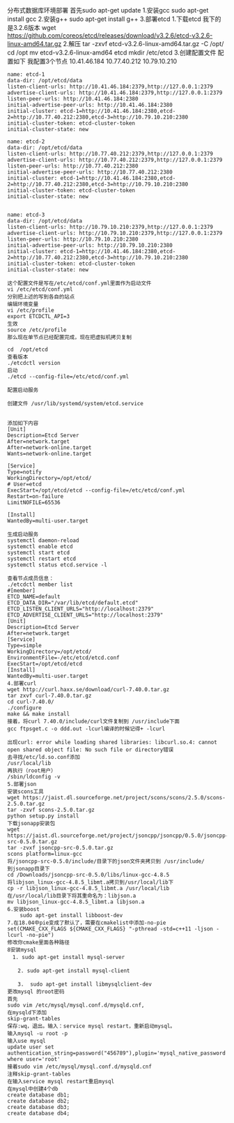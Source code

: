 分布式数据库环境部署
    首先sudo apt-get update
    1.安装gcc
    sudo apt-get install gcc
    2.安装g++
    sudo apt-get install g++
    3.部署etcd
    1.下载etcd
    我下的是3.2.6版本
    wget https://github.com/coreos/etcd/releases/download/v3.2.6/etcd-v3.2.6-linux-amd64.tar.gz
    2.解压
    tar -zxvf  etcd-v3.2.6-linux-amd64.tar.gz -C /opt/
    cd /opt	
    mv etcd-v3.2.6-linux-amd64 etcd
    mkdir /etc/etcd 
    3.创建配置文件
    配置如下
    我配置3个节点
    10.41.46.184
    10.77.40.212
    10.79.10.210

    name: etcd-1
    data-dir: /opt/etcd/data
    listen-client-urls: http://10.41.46.184:2379,http://127.0.0.1:2379
    advertise-client-urls: http://10.41.46.184:2379,http://127.0.0.1:2379
    listen-peer-urls: http://10.41.46.184:2380
    initial-advertise-peer-urls: http://10.41.46.184:2380
    initial-cluster: etcd-1=http://10.41.46.184:2380,etcd-2=http://10.77.40.212:2380,etcd-3=http://10.79.10.210:2380
    initial-cluster-token: etcd-cluster-token
    initial-cluster-state: new

    name: etcd-2
    data-dir: /opt/etcd/data
    listen-client-urls: http://10.77.40.212:2379,http://127.0.0.1:2379
    advertise-client-urls: http://10.77.40.212:2379,http://127.0.0.1:2379
    listen-peer-urls: http://10.77.40.212:2380
    initial-advertise-peer-urls: http://10.77.40.212:2380
    initial-cluster: etcd-1=http://10.41.46.184:2380,etcd-2=http://10.77.40.212:2380,etcd-3=http://10.79.10.210:2380
    initial-cluster-token: etcd-cluster-token
    initial-cluster-state: new


    name: etcd-3
    data-dir: /opt/etcd/data
    listen-client-urls: http://10.79.10.210:2379,http://127.0.0.1:2379
    advertise-client-urls: http://10.79.10.210:2379,http://127.0.0.1:2379
    listen-peer-urls: http://10.79.10.210:2380
    initial-advertise-peer-urls: http://10.79.10.210:2380
    initial-cluster: etcd-1=http://10.41.46.184:2380,etcd-2=http://10.77.40.212:2380,etcd-3=http://10.79.10.210:2380
    initial-cluster-token: etcd-cluster-token
    initial-cluster-state: new

    这个配置文件是写在/etc/etcd/conf.yml里面作为启动文件
    vi /etc/etcd/conf.yml
    分别把上述的写到各自的站点
    编辑环境变量
    vi /etc/profile
    export ETCDCTL_API=3
    生效
    source /etc/profile
    那么现在单节点已经配置完成，现在把虚拟机拷贝复制

    cd  /opt/etcd
    查看版本
    ./etcdctl version
    启动
    ./etcd --config-file=/etc/etcd/conf.yml

    配置启动服务

    创建文件 /usr/lib/systemd/system/etcd.service


    添加如下内容
    [Unit]
    Description=Etcd Server
    After=network.target
    After=network-online.target
    Wants=network-online.target

    [Service]
    Type=notify
    WorkingDirectory=/opt/etcd/
    # User=etcd
    ExecStart=/opt/etcd/etcd --config-file=/etc/etcd/conf.yml
    Restart=on-failure
    LimitNOFILE=65536

    [Install]
    WantedBy=multi-user.target

    生成启动服务
    systemctl daemon-reload
    systemctl enable etcd
    systemctl start etcd
    systemctl restart etcd
    systemctl status etcd.service -l

    查看节点成员信息：
    ./etcdctl member list
    #[member]
    ETCD_NAME=default
    ETCD_DATA_DIR="/var/lib/etcd/default.etcd"
    ETCD_LISTEN_CLIENT_URLS="http://localhost:2379"
    ETCD_ADVERTISE_CLIENT_URLS="http://localhost:2379"
    [Unit]
    Description=Etcd Server
    After=network.target
    [Service]
    Type=simple
    WorkingDirectory=/opt/etcd/
    EnvironmentFile=-/etc/etcd/etcd.conf
    ExecStart=/opt/etcd/etcd
    [Install]
    WantedBy=multi-user.target
    4.部署curl
    wget http://curl.haxx.se/download/curl-7.40.0.tar.gz
    tar zxvf curl-7.40.0.tar.gz 
    cd curl-7.40.0/
    ./configure 
    make && make install
    接着，将curl 7.40.0/include/curl文件复制到 /usr/include下面
    gcc ftpsget.c -o ddd.out -lcurl编译的时候记得+ -lcurl

    出现curl: error while loading shared libraries: libcurl.so.4: cannot open shared object file: No such file or directory错误
    去寻找/etc/ld.so.conf添加
    /usr/local/lib
    再执行（root用户）
    /sbin/ldconfig -v
    5.部署json
    安装scons工具
    wget https://jaist.dl.sourceforge.net/project/scons/scons/2.5.0/scons-2.5.0.tar.gz
    tar -zxvf scons-2.5.0.tar.gz
    python setup.py install
    下载jsonapp安装包
    wget https://jaist.dl.sourceforge.net/project/jsoncpp/jsoncpp/0.5.0/jsoncpp-src-0.5.0.tar.gz
    tar -zvxf jsoncpp-src-0.5.0.tar.gz
    scons platform=linux-gcc
    将/jsoncpp-src-0.5.0/include/目录下的json文件夹拷贝到 /usr/include/
    到jsonapp目录下
    cd /Downloads/jsoncpp-src-0.5.0/libs/linux-gcc-4.8.5
    将libjson_linux-gcc-4.8.5_libmt.a拷贝到/usr/local/lib下
    cp -r libjson_linux-gcc-4.8.5_libmt.a /usr/local/lib
    在/usr/local/lib目录下将其重命名为：libjson.a
    mv libjson_linux-gcc-4.8.5_libmt.a libjson.a
    6.安装boost
        sudo apt-get install libboost-dev
    7.在18.04中pie变成了默认了，需要在cmakelist中添加-no-pie
    set(CMAKE_CXX_FLAGS ${CMAKE_CXX_FLAGS} "-pthread -std=c++11 -ljson -lcurl -no-pie")
    修改你cmake里面各种路径
    8安装mysql
    　1. sudo apt-get install mysql-server
    
    　　2. sudo apt-get install mysql-client
    
    　　3.  sudo apt-get install libmysqlclient-dev
    更改mysql 的root密码
    首先
    sudo vim /etc/mysql/mysql.conf.d/mysqld.cnf,
    在mysqld下添加
    skip-grant-tables
    保存:wq，退出。输入：service mysql restart，重新启动mysql。
    输入mysql -u root -p
    输入use mysql
    update user set authentication_string=password("456789"),plugin='mysql_native_password' where user='root'
    接着sudo vim /etc/mysql/mysql.conf.d/mysqld.cnf
    注释skip-grant-tables
    在输入service mysql restart重启mysql
    在mysql中创建4个db
    create database db1;
    create database db2;
    create database db3;
    create database db4;